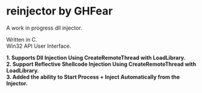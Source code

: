 # reinjector by GHFear
A work in progress dll injector. <br>

Written in C. <br>
Win32 API User Interface. <br>

**1. Supports Dll Injection Using CreateRemoteThread with LoadLibrary.** <br>
**2. Support Reflective Shellcode Injection Using CreateRemoteThread with LoadLibrary.** <br>
**3. Added the ability to Start Process + Inject Automatically from the Injector.**

